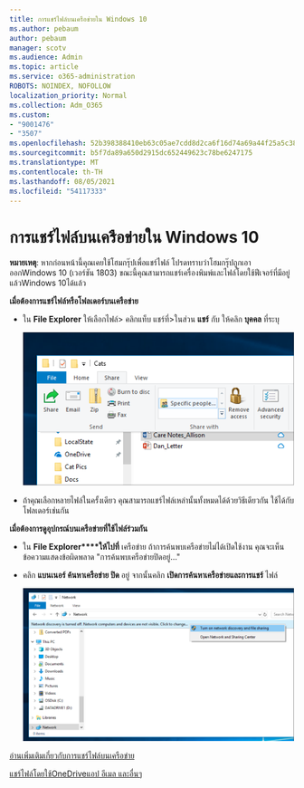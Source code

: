 ```yaml
---
title: การแชร์ไฟล์บนเครือข่ายใน Windows 10
ms.author: pebaum
author: pebaum
manager: scotv
ms.audience: Admin
ms.topic: article
ms.service: o365-administration
ROBOTS: NOINDEX, NOFOLLOW
localization_priority: Normal
ms.collection: Adm_O365
ms.custom:
- "9001476"
- "3507"
ms.openlocfilehash: 52b398388410eb63c05ae7cdd8d2ca6f16d74a69a44f25a5c38e95bf163e9e02
ms.sourcegitcommit: b5f7da89a650d2915dc652449623c78be6247175
ms.translationtype: MT
ms.contentlocale: th-TH
ms.lasthandoff: 08/05/2021
ms.locfileid: "54117333"
---
```

# <a name="file-sharing-over-a-network-in-windows-10"></a>การแชร์ไฟล์บนเครือข่ายใน Windows 10

**หมายเหตุ**: หากก่อนหน้านี้คุณเคยใช้โฮมกรุ๊ปเพื่อแชร์ไฟล์ โปรดทราบว่าโฮมกรุ๊ปถูกเอาออกWindows 10 (เวอร์ชัน 1803) ขณะนี้คุณสามารถแชร์เครื่องพิมพ์และไฟล์โดยใช้ฟีเจอร์ที่มีอยู่แล้วWindows 10ได้แล้ว

**เมื่อต้องการแชร์ไฟล์หรือโฟลเดอร์บนเครือข่าย**

- ใน **File Explorer** ให้เลือกไฟล์> คลิกแท็บ แชร์ที่>ในส่วน **แชร์** กับ ให้คลิก **บุคคล** ที่ระบุ

    ![แชร์ไฟล์กับบุคคลที่ระบุ](media/share-with-specific-people.png)
          
- ถ้าคุณเลือกหลายไฟล์ในครั้งเดียว คุณสามารถแชร์ไฟล์เหล่านั้นทั้งหมดได้ด้วยวิธีเดียวกัน ใช้ได้กับโฟลเดอร์เช่นกัน

**เมื่อต้องการดูอุปกรณ์บนเครือข่ายที่ใช้ไฟล์ร่วมกัน**

- ใน **File Explorer****ให้ไปที่** เครือข่าย ถ้าการค้นพบเครือข่ายไม่ได้เปิดใช้งาน คุณจะเห็นข้อความแสดงข้อผิดพลาด "การค้นพบเครือข่ายปิดอยู่..."

- คลิก **แบนเนอร์ ค้นหาเครือข่าย ปิด** อยู่ จากนั้นคลิก **เปิดการค้นหาเครือข่ายและการแชร์** ไฟล์

    ![เปิดการค้นพบเครือข่ายและการแชร์ไฟล์](media/turn-on-network-discovery.png)

[อ่านเพิ่มเติมเกี่ยวกับการแชร์ไฟล์บนเครือข่าย](https://support.microsoft.com/help/4092694/windows-10-file-sharing-over-a-network)

[แชร์ไฟล์โดยใช้OneDriveแอป อีเมล และอื่นๆ](https://support.microsoft.com/help/4027674/windows-10-share-files-in-file-explorer)
